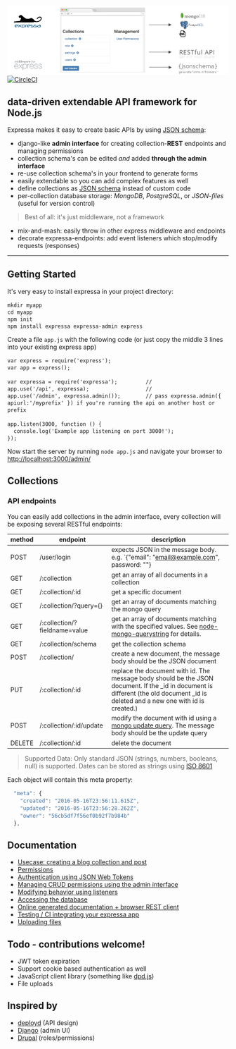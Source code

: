 ![](expressa.png)
[![CircleCI](https://circleci.com/gh/coderofsalvation/expressa.svg?style=svg)](https://circleci.com/gh/coderofsalvation/expressa)

## data-driven extendable API framework for Node.js

Expressa makes it easy to create basic APIs by using [JSON schema](http://json-schema.org):

* django-like __admin interface__ for creating collection-__REST__ endpoints and managing permissions 
* collection schema's can be edited *and* added __through the admin interface__ 
* re-use collection schema's in your frontend to generate forms
* easily extendable so you can add complex features as well
* define collections as [JSON schema](http://json-schema.org) instead of custom code
* per-collection database storage: *MongoDB*, *PostgreSQL*, or *JSON-files* (useful for version control)

> Best of all: it's just middleware, not a framework 

* mix-and-mash: easily throw in other express middleware and endpoints 
* decorate expressa-endpoints: add event listeners which stop/modify requests (responses)

--------------------------------

## Getting Started

It's very easy to install expressa in your project directory:

    mkdir myapp
    cd myapp
    npm init
    npm install expressa expressa-admin express

Create a file `app.js` with the following code (or just copy the middle 3 lines into your existing express app)

    var express = require('express');
    var app = express();

    var expressa = require('expressa');         // 
    app.use('/api', expressa);                  //
    app.use('/admin', expressa.admin());        // pass expressa.admin({ apiurl:'/myprefix' }) if you're running the api on another host or prefix

    app.listen(3000, function () {
      console.log('Example app listening on port 3000!');
    });

Now start the server by running `node app.js` and navigate your browser to [http://localhost:3000/admin/](http://localhost:3000/admin/)

## Collections

### API endpoints

You can easily add collections in the admin interface, every collection will be exposing several RESTful endpoints:

| method | endpoint                      | description  |
|--------|-------------------------------|------------------------------------------------------------------------------------------------------------------------------------------------------------------------------------------------|
| POST   | /user/login                   | expects JSON in the message body. e.g. `{"email": "email@example.com", password: "<the password>"}                                                                                             |
| GET    | /:collection                  | get an array of all documents in a collection                                                                                                                                                  |
| GET    | /:collection/:id              | get a specific document                                                                                                                                                                        |
| GET    | /:collection/?query={}        | get an array of documents matching the mongo query                                                                                                                                             |
| GET    | /:collection/?fieldname=value | get an array of documents matching with the specified values. See [node-mongo-querystring](https://github.com/Turistforeningen/node-mongo-querystring) for details.                            |
| GET    | /:collection/schema           | get the collection schema                                                                                                                                                                      |
| POST   | /:collection/                 | create a new document, the message body should be the JSON document                                                                                                                            |
| PUT    | /:collection/:id              | replace the document with id. The message body should be the JSON document. If the _id in document is different (the old document _id is deleted and a new one with id is created.)            |
| POST   | /:collection/:id/update       | modify the document with id using a [mongo update query](https://docs.mongodb.com/manual/reference/method/db.collection.update/#update-parameter). The message body should be the update query |
| DELETE | /:collection/:id              | delete the document                                                                                                                                                                            |

> Supported Data: Only standard JSON (strings, numbers, booleans, null) is supported. Dates can be stored as strings using [ISO 8601](https://en.wikipedia.org/wiki/ISO_8601)

Each object will contain this meta property:

```javascript
  "meta": {
    "created": "2016-05-16T23:56:11.615Z",
    "updated": "2016-05-16T23:56:28.262Z",
    "owner": "56cb5df7f56ef0b92f7b984b"
  },
```

## Documentation 

* [Usecase: creating a blog collection and post](doc/blogexample.md)
* [Permissions](doc/permissions.md)
* [Authentication using JSON Web Tokens](doc/authentication.md)
* [Managing CRUD permissions using the admin interface](doc/permissions.md)
* [Modifying behavior using listeners](doc/listeners.md)
* [Accessing the database](doc/database.md)
* [Online generated documentation + browser REST client](https://www.npmjs.com/package/expressa-swagger)
* [Testing / CI integrating your expressa app](doc/testing.md)
* [Uploading files](doc/uploading-files.md)

## Todo - contributions welcome!
* JWT token expiration
* Support cookie based authentication as well
* JavaScript client library (something like [dpd.js](http://docs.deployd.com/docs/collections/reference/dpd-js.html))
* File uploads

## Inspired by

* [deployd](http://deployd.com/) (API design)
* [Django](https://www.djangoproject.com/) (admin UI)
* [Drupal](https://www.drupal.org/) (roles/permissions)
